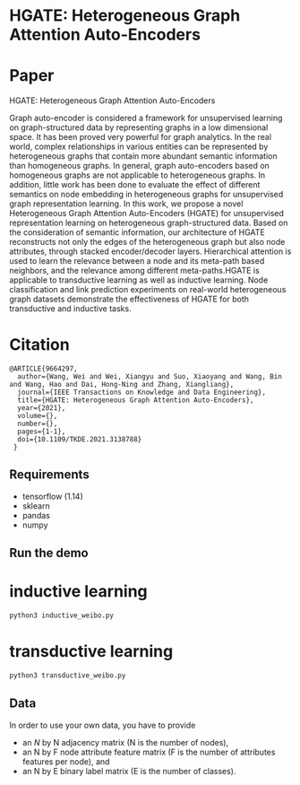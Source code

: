 # HGATE: Heterogeneous Graph Attention Auto-Encoders

# Paper
HGATE: Heterogeneous Graph Attention Auto-Encoders

Graph auto-encoder is considered a framework for unsupervised learning on graph-structured data by representing graphs in a low dimensional space. It has been proved very powerful for graph analytics. In the real world, complex relationships in various entities can be represented by heterogeneous graphs that contain more abundant semantic information than homogeneous graphs. In general, graph auto-encoders based on homogeneous graphs are not applicable to heterogeneous graphs. In addition, little work has been done to evaluate the effect of different semantics on node embedding in heterogeneous graphs for unsupervised graph representation learning. In this work, we propose a novel Heterogeneous Graph Attention Auto-Encoders (HGATE) for unsupervised representation learning on heterogeneous graph-structured data. Based on the consideration of semantic information, our architecture of HGATE reconstructs not only the edges of the heterogeneous graph but also node attributes, through stacked encoder/decoder layers. Hierarchical attention is used to learn the relevance between a node and its meta-path based neighbors, and the relevance among different meta-paths.HGATE is applicable to transductive learning as well as inductive learning. Node classification and link prediction experiments on real-world heterogeneous graph datasets demonstrate the effectiveness of HGATE for both transductive and inductive tasks.

# Citation
```
@ARTICLE{9664297,
  author={Wang, Wei and Wei, Xiangyu and Suo, Xiaoyang and Wang, Bin and Wang, Hao and Dai, Hong-Ning and Zhang, Xiangliang},
  journal={IEEE Transactions on Knowledge and Data Engineering}, 
  title={HGATE: Heterogeneous Graph Attention Auto-Encoders}, 
  year={2021},
  volume={},
  number={},
  pages={1-1},
  doi={10.1109/TKDE.2021.3138788}
 }
 ```

## Requirements
* tensorflow (1.14)
* sklearn
* pandas
* numpy

## Run the demo

# inductive learning
```bash
python3 inductive_weibo.py
```

# transductive learning
```bash
python3 transductive_weibo.py
```


## Data

In order to use your own data, you have to provide
* an $N$ by N adjacency matrix (N is the number of nodes),
* an N by F node attribute feature matrix (F is the number of attributes features per node), and
* an N by E binary label matrix (E is the number of classes).

